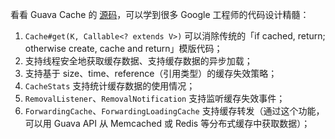 看看 Guava Cache 的 [源码](https://github.com/google/guava/wiki/CachesExplained)，可以学到很多 Google 工程师的代码设计精髓：
1. `Cache#get(K, Callable<? extends V>)` 可以消除传统的「if cached, return; otherwise create, cache and return」模版代码；
2. 支持线程安全地获取缓存数据、支持缓存数据的异步加载；
3. 支持基于 size、time、reference（引用类型）的缓存失效策略；
5. `CacheStats` 支持统计缓存数据的使用情况；
6. `RemovalListener`、`RemovalNotification` 支持监听缓存失效事件；
7. `ForwardingCache`、`ForwardingLoadingCache` 支持缓存转发（通过这个功能，可以用 Guava API 从 Memcached 或 Redis 等分布式缓存中获取数据）；